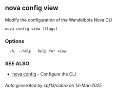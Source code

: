 ## nova config view

Modify the configuration of the Wandelbots Nova CLI

```
nova config view [flags]
```

### Options

```
  -h, --help   help for view
```

### SEE ALSO

* [nova config](nova_config.md)	 - Configure the CLI

###### Auto generated by spf13/cobra on 13-Mar-2025
